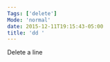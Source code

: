 ```yaml
---
Tags: ['delete']
Mode: 'normal'
date: 2015-12-11T19:15:43-05:00
title: 'dd '
---
```


 Delete a line
